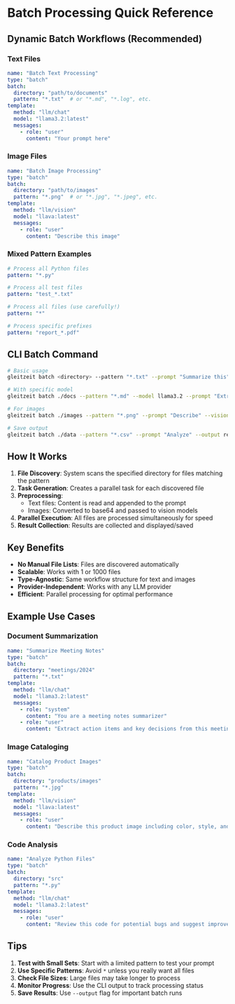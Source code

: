 # Batch Processing Quick Reference

## Dynamic Batch Workflows (Recommended)

### Text Files
```yaml
name: "Batch Text Processing"
type: "batch"
batch:
  directory: "path/to/documents"
  pattern: "*.txt"  # or "*.md", "*.log", etc.
template:
  method: "llm/chat"
  model: "llama3.2:latest"
  messages:
    - role: "user"
      content: "Your prompt here"
```

### Image Files
```yaml
name: "Batch Image Processing"
type: "batch"
batch:
  directory: "path/to/images"
  pattern: "*.png"  # or "*.jpg", "*.jpeg", etc.
template:
  method: "llm/vision"
  model: "llava:latest"
  messages:
    - role: "user"
      content: "Describe this image"
```

### Mixed Pattern Examples
```yaml
# Process all Python files
pattern: "*.py"

# Process all test files
pattern: "test_*.txt"

# Process all files (use carefully!)
pattern: "*"

# Process specific prefixes
pattern: "report_*.pdf"
```

## CLI Batch Command

```bash
# Basic usage
gleitzeit batch <directory> --pattern "*.txt" --prompt "Summarize this"

# With specific model
gleitzeit batch ./docs --pattern "*.md" --model llama3.2 --prompt "Extract key points"

# For images
gleitzeit batch ./images --pattern "*.png" --prompt "Describe" --vision

# Save output
gleitzeit batch ./data --pattern "*.csv" --prompt "Analyze" --output results.json
```

## How It Works

1. **File Discovery**: System scans the specified directory for files matching the pattern
2. **Task Generation**: Creates a parallel task for each discovered file
3. **Preprocessing**: 
   - Text files: Content is read and appended to the prompt
   - Images: Converted to base64 and passed to vision models
4. **Parallel Execution**: All files are processed simultaneously for speed
5. **Result Collection**: Results are collected and displayed/saved

## Key Benefits

- **No Manual File Lists**: Files are discovered automatically
- **Scalable**: Works with 1 or 1000 files
- **Type-Agnostic**: Same workflow structure for text and images
- **Provider-Independent**: Works with any LLM provider
- **Efficient**: Parallel processing for optimal performance

## Example Use Cases

### Document Summarization
```yaml
name: "Summarize Meeting Notes"
type: "batch"
batch:
  directory: "meetings/2024"
  pattern: "*.txt"
template:
  method: "llm/chat"
  model: "llama3.2:latest"
  messages:
    - role: "system"
      content: "You are a meeting notes summarizer"
    - role: "user"
      content: "Extract action items and key decisions from this meeting"
```

### Image Cataloging
```yaml
name: "Catalog Product Images"
type: "batch"
batch:
  directory: "products/images"
  pattern: "*.jpg"
template:
  method: "llm/vision"
  model: "llava:latest"
  messages:
    - role: "user"
      content: "Describe this product image including color, style, and key features"
```

### Code Analysis
```yaml
name: "Analyze Python Files"
type: "batch"
batch:
  directory: "src"
  pattern: "*.py"
template:
  method: "llm/chat"
  model: "llama3.2:latest"
  messages:
    - role: "user"
      content: "Review this code for potential bugs and suggest improvements"
```

## Tips

1. **Test with Small Sets**: Start with a limited pattern to test your prompt
2. **Use Specific Patterns**: Avoid `*` unless you really want all files
3. **Check File Sizes**: Large files may take longer to process
4. **Monitor Progress**: Use the CLI output to track processing status
5. **Save Results**: Use `--output` flag for important batch runs